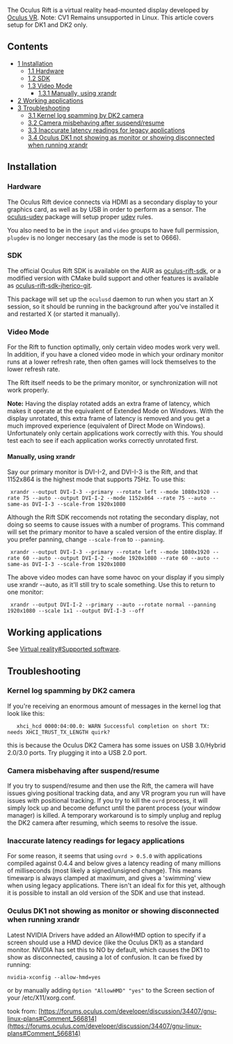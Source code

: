 The Oculus Rift is a virtual reality head-mounted display developed by [Oculus VR](http://www.oculusvr.com/). Note: CV1 Remains unsupported in Linux. This article covers setup for DK1 and DK2 only.

## Contents

*   [1 Installation](#Installation)
    *   [1.1 Hardware](#Hardware)
    *   [1.2 SDK](#SDK)
    *   [1.3 Video Mode](#Video_Mode)
        *   [1.3.1 Manually, using xrandr](#Manually.2C_using_xrandr)
*   [2 Working applications](#Working_applications)
*   [3 Troubleshooting](#Troubleshooting)
    *   [3.1 Kernel log spamming by DK2 camera](#Kernel_log_spamming_by_DK2_camera)
    *   [3.2 Camera misbehaving after suspend/resume](#Camera_misbehaving_after_suspend.2Fresume)
    *   [3.3 Inaccurate latency readings for legacy applications](#Inaccurate_latency_readings_for_legacy_applications)
    *   [3.4 Oculus DK1 not showing as monitor or showing disconnected when running xrandr](#Oculus_DK1_not_showing_as_monitor_or_showing_disconnected_when_running_xrandr)

## Installation

### Hardware

The Oculus Rift device connects via HDMI as a secondary display to your graphics card, as well as by USB in order to perform as a sensor. The [oculus-udev](https://aur.archlinux.org/packages/oculus-udev/) package will setup proper [udev](/index.php/Udev "Udev") rules.

You also need to be in the `input` and `video` groups to have full permission, `plugdev` is no longer neccesary (as the mode is set to 0666).

### SDK

The official Oculus Rift SDK is available on the AUR as [oculus-rift-sdk](https://aur.archlinux.org/packages/oculus-rift-sdk/), or a modified version with CMake build support and other features is available as [oculus-rift-sdk-jherico-git](https://aur.archlinux.org/packages/oculus-rift-sdk-jherico-git/).

This package will set up the `oculusd` daemon to run when you start an X session, so it should be running in the background after you've installed it and restarted X (or started it manually).

### Video Mode

For the Rift to function optimally, only certain video modes work very well. In addition, if you have a cloned video mode in which your ordinary monitor runs at a lower refresh rate, then often games will lock themselves to the lower refresh rate.

The Rift itself needs to be the primary monitor, or synchronization will not work properly.

**Note:** Having the display rotated adds an extra frame of latency, which makes it operate at the equivalent of Extended Mode on Windows. With the display unrotated, this extra frame of latency is removed and you get a much improved experience (equivalent of Direct Mode on Windows). Unfortunately only certain applications work correctly with this. You should test each to see if each application works correctly unrotated first.

#### Manually, using xrandr

Say our primary monitor is DVI-I-2, and DVI-I-3 is the Rift, and that 1152x864 is the highest mode that supports 75Hz. To use this:

```
 xrandr --output DVI-I-3 --primary --rotate left --mode 1080x1920 --rate 75 --auto --output DVI-I-2 --mode 1152x864 --rate 75 --auto --same-as DVI-I-3 --scale-from 1920x1080

```

Although the Rift SDK reccomends not rotating the secondary display, not doing so seems to cause issues with a number of programs. This command will set the primary monitor to have a scaled version of the entire display. If you prefer panning, change `--scale-from` to `--panning`.

```
 xrandr --output DVI-I-3 --primary --rotate left --mode 1080x1920 --rate 60 --auto --output DVI-I-2 --mode 1920x1080 --rate 60 --auto --same-as DVI-I-3 --scale-from 1920x1080

```

The above video modes can have some havoc on your display if you simply use xrandr --auto, as it'll still try to scale something. Use this to return to one monitor:

```
 xrandr --output DVI-I-2 --primary --auto --rotate normal --panning 1920x1080 --scale 1x1 --output DVI-I-3 --off

```

## Working applications

See [Virtual reality#Supported software](/index.php/Virtual_reality#Supported_software "Virtual reality").

## Troubleshooting

### Kernel log spamming by DK2 camera

If you're receiving an enormous amount of messages in the kernel log that look like this:

```
   xhci_hcd 0000:04:00.0: WARN Successful completion on short TX: needs XHCI_TRUST_TX_LENGTH quirk?

```

this is because the Oculus DK2 Camera has some issues on USB 3.0/Hybrid 2.0/3.0 ports. Try plugging it into a USB 2.0 port.

### Camera misbehaving after suspend/resume

If you try to suspend/resume and then use the Rift, the camera will have issues giving positional tracking data, and any VR program you run will have issues with positional tracking. If you try to kill the `ovrd` process, it will simply lock up and become defunct until the parent process (your window manager) is killed. A temporary workaround is to simply unplug and replug the DK2 camera after resuming, which seems to resolve the issue.

### Inaccurate latency readings for legacy applications

For some reason, it seems that using `ovrd > 0.5.0` with applications compiled against 0.4.4 and below gives a latency reading of many millions of milliseconds (most likely a signed/unsigned change). This means timewarp is always clamped at maximum, and gives a 'swimming' view when using legacy applications. There isn't an ideal fix for this yet, although it is possible to install an old version of the SDK and use that instead.

### Oculus DK1 not showing as monitor or showing disconnected when running xrandr

Latest NVIDIA Drivers have added an AllowHMD option to specify if a screen should use a HMD device (like the Oculus DK1) as a standard monitor. NVIDIA has set this to NO by default, which causes the DK1 to show as disconnected, causing a lot of confusion. It can be fixed by running:

```
nvidia-xconfig --allow-hmd=yes

```

or by manually adding `Option "AllowHMD" "yes"` to the Screen section of your /etc/X11/xorg.conf.

took from: [https://forums.oculus.com/developer/discussion/34407/gnu-linux-plans#Comment_566814](https://forums.oculus.com/developer/discussion/34407/gnu-linux-plans#Comment_566814)